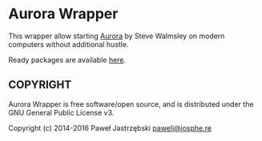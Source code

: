 ﻿# Aurora Wrapper

This wrapper allow starting [Aurora](http://aurora2.pentarch.org/index.php) by Steve Walmsley on modern computers without additional hustle.

Ready packages are available [here](http://aurora2.pentarch.org/index.php/topic,5663.0.html).

## COPYRIGHT

Aurora Wrapper is free software/open source, and is distributed under the GNU General Public License v3.

Copyright (c) 2014-2016 Paweł Jastrzębski <pawelj@iosphe.re>